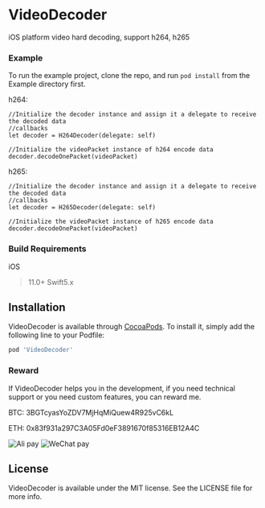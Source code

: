# VideoDecoder

iOS platform video hard decoding, support h264, h265

### Example

To run the example project, clone the repo, and run `pod install` from the Example directory first.

h264:
```
//Initialize the decoder instance and assign it a delegate to receive the decoded data  
//callbacks
let decoder = H264Decoder(delegate: self)

//Initialize the videoPacket instance of h264 encode data
decoder.decodeOnePacket(videoPacket)

```

h265:
```
//Initialize the decoder instance and assign it a delegate to receive the decoded data  
//callbacks
let decoder = H265Decoder(delegate: self)

//Initialize the videoPacket instance of h265 encode data
decoder.decodeOnePacket(videoPacket)

```


### Build Requirements

iOS

  >11.0+
  >Swift5.x

## Installation

VideoDecoder is available through [CocoaPods](https://cocoapods.org). To install
it, simply add the following line to your Podfile:

```ruby
pod 'VideoDecoder'
```

### Reward

If VideoDecoder helps you in the development, if you need technical support or you need custom features, you can reward me.

BTC: 
3BGTcyasYoZDV7MjHqMiQuew4R925vC6kL

ETH:
0x83f931a297C3A05Fd0eF3891670f85316EB12A4C


![Ali pay](https://i.loli.net/2021/09/15/z5LuainUDeIRTpZ.jpg)  ![WeChat pay](https://i.loli.net/2021/09/15/e8GXMf1CIxR9KVo.jpg)

## License

VideoDecoder is available under the MIT license. See the LICENSE file for more info.
